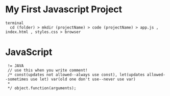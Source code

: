 # My First Javascript Project

    terminal
      cd (folder) > mkdir (projectName) > code (projectName) > app.js , index.html , styles.css > browser

# JavaScript

     != JAVA
     // use this when you write comment!
     /* const(updates not allowed--always use const), let(updates allowed--sometimes use let) var(old one don't use--never use var)
     *
     */ object.function(arguments);
